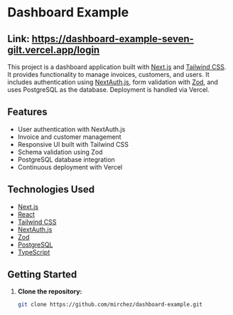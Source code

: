 # Dashboard Example

## Link: https://dashboard-example-seven-gilt.vercel.app/login

This project is a dashboard application built with [Next.js](https://nextjs.org/) and [Tailwind CSS](https://tailwindcss.com/). It provides functionality to manage invoices, customers, and users. It includes authentication using [NextAuth.js](https://next-auth.js.org/), form validation with [Zod](https://zod.dev/), and uses PostgreSQL as the database. Deployment is handled via Vercel.

## Features

- User authentication with NextAuth.js
- Invoice and customer management
- Responsive UI built with Tailwind CSS
- Schema validation using Zod
- PostgreSQL database integration
- Continuous deployment with Vercel

## Technologies Used

- [Next.js](https://nextjs.org/)
- [React](https://reactjs.org/)
- [Tailwind CSS](https://tailwindcss.com/)
- [NextAuth.js](https://next-auth.js.org/)
- [Zod](https://zod.dev/)
- [PostgreSQL](https://www.postgresql.org/)
- [TypeScript](https://www.typescriptlang.org/)

## Getting Started

1. **Clone the repository:**

   ```bash
   git clone https://github.com/mirchez/dashboard-example.git
